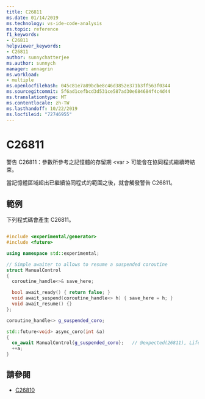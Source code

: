 ```yaml
---
title: C26811
ms.date: 01/14/2019
ms.technology: vs-ide-code-analysis
ms.topic: reference
f1_keywords:
- C26811
helpviewer_keywords:
- C26811
author: sunnychatterjee
ms.author: sunnych
manager: annagrin
ms.workload:
- multiple
ms.openlocfilehash: 045c81e7a89bcbe8c46d3852e371b3ff563f0344
ms.sourcegitcommit: 5f6ad1cefbcd3d531ce587ad30e684684f4c4d44
ms.translationtype: MT
ms.contentlocale: zh-TW
ms.lasthandoff: 10/22/2019
ms.locfileid: "72746955"
---
```

# <a name="c26811"></a>C26811
警告 C26811：參數所參考之記憶體的存留期 \<var > 可能會在協同程式繼續時結束。

當記憶體區域超出已繼續協同程式的範圍之後，就會觸發警告 C26811。

## <a name="example"></a>範例
 下列程式碼會產生 C26811。

```cpp

#include <experimental/generator>
#include <future>

using namespace std::experimental;

// Simple awaiter to allows to resume a suspended coroutine
struct ManualControl
{
  coroutine_handle<>& save_here;

  bool await_ready() { return false; }
  void await_suspend(coroutine_handle<> h) { save_here = h; }
  void await_resume() {}
};

coroutine_handle<> g_suspended_coro;

std::future<void> async_coro(int &a)
{
  co_await ManualControl{g_suspended_coro};   // @expected(26811), Lifetime of 'a' might end by the time this coroutine is resumed.
  ++a;
}
```

## <a name="see-also"></a>請參閱

- [C26810](../code-quality/c26810.md)
